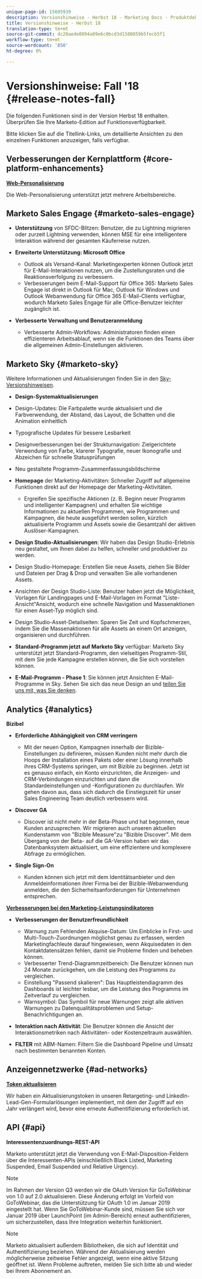 ```yaml
---
unique-page-id: 15695939
description: Versionshinweise - Herbst 18 - Marketing Docs - Produktdokumentation
title: Versionshinweise - Herbst 18
translation-type: tm+mt
source-git-commit: dc20aede0894a09e6c0bcd3d1580859b5fecb5f1
workflow-type: tm+mt
source-wordcount: '850'
ht-degree: 0%

---
```



# Versionshinweise: Fall &#39;18 {#release-notes-fall}

Die folgenden Funktionen sind in der Version Herbst 18 enthalten. Überprüfen Sie Ihre Marketo-Edition auf Funktionsverfügbarkeit.

Bitte klicken Sie auf die Titellink-Links, um detaillierte Ansichten zu den einzelnen Funktionen anzuzeigen, falls verfügbar.

## Verbesserungen der Kernplattform {#core-platform-enhancements}

**[Web-Personalisierung](/help/marketo/product-docs/web-personalization/getting-started/workspaces-in-web-personalization.md)**

Die Web-Personalisierung unterstützt jetzt mehrere Arbeitsbereiche.

## Marketo Sales Engage {#marketo-sales-engage}

* **Unterstützung** von SFDC-Blitzen: Benutzer, die zu Lightning migrieren oder zurzeit Lightning verwenden, können MSE für eine intelligentere Interaktion während der gesamten Käuferreise nutzen.

* **Erweiterte Unterstützung: Microsoft Office**

   * Outlook als Versand-Kanal: Marketingexperten können Outlook jetzt für E-Mail-Interaktionen nutzen, um die Zustellungsraten und die Reaktionsverfolgung zu verbessern.
   * Verbesserungen beim E-Mail-Support für Office 365: Marketo Sales Engage ist direkt in Outlook für Mac, Outlook für Windows und Outlook Webanwendung für Office 365 E-Mail-Clients verfügbar, wodurch Marketo Sales Engage für alle Office-Benutzer leichter zugänglich ist.

* **Verbesserte Verwaltung und Benutzeranmeldung**

   * Verbesserte Admin-Workflows: Administratoren finden einen effizienteren Arbeitsablauf, wenn sie die Funktionen des Teams über die allgemeinen Admin-Einstellungen aktivieren.

## Marketo Sky {#marketo-sky}

Weitere Informationen und Aktualisierungen finden Sie in den [Sky-Versionshinweisen](https://help.marketo.com).

* **Design-Systemaktualisierungen**

* Design-Updates: Die Farbpalette wurde aktualisiert und die Farbverwendung, der Abstand, das Layout, die Schatten und die Animation einheitlich
* Typografische Updates für bessere Lesbarkeit
* Designverbesserungen bei der Strukturnavigation: Zielgerichtete Verwendung von Farbe, klarerer Typografie, neuer Ikonografie und Abzeichen für schnelle Statusprüfungen
* Neu gestaltete Programm-Zusammenfassungsbildschirme

* **Homepage** der Marketing-Aktivitäten: Schneller Zugriff auf allgemeine Funktionen direkt auf der Homepage der Marketing-Aktivitäten.

   * Ergreifen Sie spezifische Aktionen (z. B. Beginn neuer Programm und intelligenter Kampagnen) und erhalten Sie wichtige Informationen zu aktuellen Programmen, wie Programmen und Kampagnen, die heute ausgeführt werden sollen, kürzlich aktualisierte Programm und Assets sowie die Gesamtzahl der aktiven Auslöser-Kampagnen.

* **Design Studio-Aktualisierungen**: Wir haben das Design Studio-Erlebnis neu gestaltet, um Ihnen dabei zu helfen, schneller und produktiver zu werden.
* Design Studio-Homepage: Erstellen Sie neue Assets, ziehen Sie Bilder und Dateien per Drag &amp; Drop und verwalten Sie alle vorhandenen Assets.
* Ansichten der Design Studio-Liste: Benutzer haben jetzt die Möglichkeit, Vorlagen für Landingpages und E-Mail-Vorlagen im Format &quot;Liste-Ansicht&quot;Ansicht, wodurch eine schnelle Navigation und Massenaktionen für einen Asset-Typ möglich sind.
* Design Studio-Asset-Detailseiten: Sparen Sie Zeit und Kopfschmerzen, indem Sie die Massenaktionen für alle Assets an einem Ort anzeigen, organisieren und durchführen.
* **Standard-Programm jetzt auf Marketo Sky** verfügbar: Marketo Sky unterstützt jetzt Standard-Programm, den vielseitigen Programm-Stil, mit dem Sie jede Kampagne erstellen können, die Sie sich vorstellen können.
* **E-Mail-Programm - Phase 1**: Sie können jetzt Ansichten E-Mail-Programme in Sky. Sehen Sie sich das neue Design an und [teilen Sie uns mit, was Sie denken](https://go.marketo.com/NextGenUX---USA---Apr-2018-fcp_Landing-Page-Feedback.html).

## Analytics {#analytics}

**Bizibel**

* **Erforderliche Abhängigkeit von CRM verringern**

   * Mit der neuen Option, Kampagnen innerhalb der Bizible-Einstellungen zu definieren, müssen Kunden nicht mehr durch die Hoops der Installation eines Pakets oder einer Lösung innerhalb ihres CRM-Systems springen, um mit Bizible zu beginnen. Jetzt ist es genauso einfach, ein Konto einzurichten, die Anzeigen- und CRM-Verbindungen einzurichten und dann die Standardeinstellungen und -Konfigurationen zu durchlaufen. Wir gehen davon aus, dass sich dadurch die Einstiegszeit für unser Sales Engineering Team deutlich verbessern wird.

* **Discover GA**

   * Discover ist nicht mehr in der Beta-Phase und hat begonnen, neue Kunden anzusprechen. Wir migrieren auch unseren aktuellen Kundenstamm von &quot;Bizible Measure&quot;zu &quot;Bizible Discover&quot;. Mit dem Übergang von der Beta- auf die GA-Version haben wir das Datenbanksystem aktualisiert, um eine effizientere und komplexere Abfrage zu ermöglichen.

* **Single Sign-On**

   * Kunden können sich jetzt mit dem Identitätsanbieter und den Anmeldeinformationen ihrer Firma bei der Bizible-Webanwendung anmelden, die den Sicherheitsanforderungen für Unternehmen entsprechen.

**[Verbesserungen bei den Marketing-Leistungsindikatoren](../../product-docs/reporting/performance-insights/performance-insights-overview.md)**

* **Verbesserungen der Benutzerfreundlichkeit**

   * Warnung zum Fehlenden Akquise-Datum: Um Einblicke in First- und Multi-Touch-Zuordnungen möglichst genau zu erfassen, werden Marketingfachleute darauf hingewiesen, wenn Akquisedaten in den Kontaktdatensätzen fehlen, damit sie Probleme finden und beheben können.
   * Verbesserter Trend-Diagrammzeitbereich: Die Benutzer können nun 24 Monate zurückgehen, um die Leistung des Programms zu vergleichen.
   * Einstellung &quot;Passend skalieren&quot;: Das Hauptleistendiagramm des Dashboards ist leichter lesbar, um die Leistung des Programms im Zeitverlauf zu vergleichen.
   * Warnsymbol: Das Symbol für neue Warnungen zeigt alle aktiven Warnungen zu Datenqualitätsproblemen und Setup-Benachrichtigungen an.

* **Interaktion nach Aktivität**: Die Benutzer können die Ansicht der Interaktionsmetriken nach Aktivitäten- oder Kostenzeitraum auswählen.
* **FILTER** mit ABM-Namen: Filtern Sie die Dashboard Pipeline und Umsatz nach bestimmten benannten Konten.

## Anzeigennetzwerke {#ad-networks}

**[Token aktualisieren](../../product-docs/demand-generation/social/social-functions/set-up-linkedin-lead-gen-forms.md)**

Wir haben ein Aktualisierungstoken in unseren Retargeting- und LinkedIn-Lead-Gen-Formularlösungen implementiert, mit dem der Zugriff auf ein Jahr verlängert wird, bevor eine erneute Authentifizierung erforderlich ist.

## API {#api}

**Interessentenzuordnungs-REST-API**

Marketo unterstützt jetzt die Verwendung von E-Mail-Disposition-Feldern über die Interessenten-APIs (einschließlich Black Listed, Marketing Suspended, Email Suspended und Relative Urgency).

>[!NOTE]
>
>Im Rahmen der Version Q3 werden wir die OAuth Version für GoToWebinar von 1.0 auf 2.0 aktualisieren. Diese Änderung erfolgt im Vorfeld von GoToWebinar, das die Unterstützung für OAuth 1.0 im Januar 2019 eingestellt hat. Wenn Sie GoToWebinar-Kunde sind, müssen Sie sich vor Januar 2019 über LaunchPoint (im Admin-Bereich) erneut authentifizieren, um sicherzustellen, dass Ihre Integration weiterhin funktioniert.

>[!NOTE]
>
>Marketo aktualisiert außerdem Bibliotheken, die sich auf Identität und Authentifizierung beziehen. Während der Aktualisierung werden möglicherweise zeitweise Fehler angezeigt, wenn eine aktive Sitzung geöffnet ist. Wenn Probleme auftreten, melden Sie sich bitte ab und wieder bei Ihrem Abonnement an.

